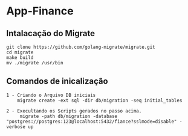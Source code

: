 # App-Finance

## Intalacação do Migrate 
    git clone https://github.com/golang-migrate/migrate.git
    cd migrate
    make build
    mv ./migrate /usr/bin
## Comandos de inicalização
    1 - Criando o Arquivo DB iniciais
        migrate create -ext sql -dir db/migration -seq initial_tables
    
    2 - Execultando os Scripts gerados no passo acima.
         migrate -path db/migration -database "postgres://postgres:123@localhost:5432/fiance?sslmode=disable" -verbose up